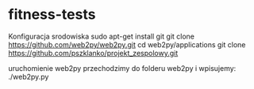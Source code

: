 # fitness-tests

Konfiguracja srodowiska
sudo apt-get install git
git clone https://github.com/web2py/web2py.git
cd web2py/applications
git clone https://github.com/pszklanko/projekt_zespolowy.git

uruchomienie web2py
przechodzimy do folderu web2py i wpisujemy: ./web2py.py
